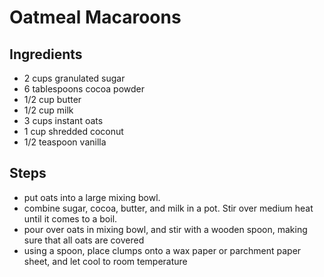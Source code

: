 # Oatmeal Macaroons

## Ingredients
 - 2 cups granulated sugar
 - 6 tablespoons cocoa powder
 - 1/2 cup butter
 - 1/2 cup milk
 - 3 cups instant oats
 - 1 cup shredded coconut
 - 1/2 teaspoon vanilla

## Steps
 - put oats into a large mixing bowl.
 - combine sugar, cocoa, butter, and milk in a pot. Stir over medium heat until it comes to a boil.
 - pour over oats in mixing bowl, and stir with a wooden spoon, making sure that all oats are covered
 - using a spoon, place clumps onto a wax paper or parchment paper sheet, and let cool to room temperature
